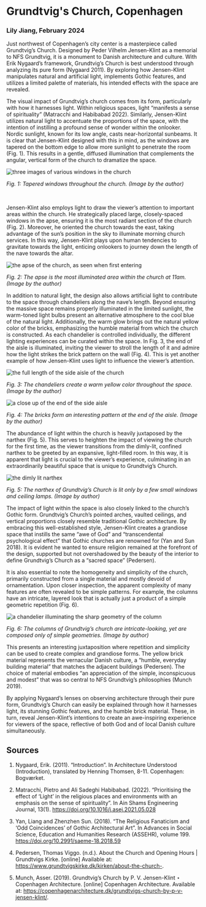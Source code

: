 <!-- MD version for easier editing and simpler website -->

# Grundtvig's Church, Copenhagen

### Lily Jiang, February 2024

Just northwest of Copenhagen’s city center is a masterpiece called Grundtvig’s
Church. Designed by Peder Vilhelm Jensen-Klint as a memorial to NFS Grundtvig,
it is a monument to Danish architecture and culture. With Erik Nygaard’s
framework, Grundtvig’s Church is best understood through analyzing its pure form
(Nygaard 2011). By exploring how Jensen-Klint manipulates natural and artificial
light, implements Gothic features, and utilizes a limited palette of materials,
his intended effects with the space are revealed.

The visual impact of Grundtvig’s church comes from its form, particularly with
how it harnesses light. Within religious spaces, light “manifests a sense of
spirituality” (Matracchi and Habibabad 2022). Similarly, Jensen-Klint utilizes
natural light to accentuate the proportions of the space, with the intention of
instilling a profound sense of wonder within the onlooker. Nordic sunlight,
known for its low angle, casts near-horizontal sunbeams. It is clear that
Jensen-Klint designed with this in mind, as the windows are tapered on the
bottom edge to allow more sunlight to penetrate the room (Fig. 1). This results
in a gentle, diffused illumination that complements the angular, vertical form
of the church to dramatize the space.

![three images of various windows in the church](images/fig1.jpg)

_Fig. 1: Tapered windows throughout the church. (Image by the author)_

<br />

Jensen-Klint also employs light to draw the viewer’s attention to important
areas within the church. He strategically placed large, closely-spaced windows
in the apse, ensuring it is the most radiant section of the church (Fig. 2).
Moreover, he oriented the church towards the east, taking advantage of the sun’s
position in the sky to illuminate morning church services. In this way,
Jensen-Klint plays upon human tendencies to gravitate towards the light,
enticing onlookers to journey down the length of the nave towards the altar.

![the apse of the church, as seen when first entering](images/fig2.jpg)

_Fig. 2: The apse is the most illuminated area within the church at 11am. (Image
by the author)_

In addition to natural light, the design also allows artificial light to
contribute to the space through chandeliers along the nave’s length. Beyond
ensuring the massive space remains properly illuminated in the limited sunlight,
the warm-toned light bulbs present an alternative atmosphere to the cool blue of
the natural light. Additionally, the warm glow brings out the natural yellow
color of the bricks, emphasizing the humble material from which the church is
constructed. As each chandelier is controlled individually, the different
lighting experiences can be curated within the space. In Fig. 3, the end of the
aisle is illuminated, inviting the viewer to stroll the length of it and admire
how the light strikes the brick pattern on the wall (Fig. 4). This is yet
another example of how Jensen-Klint uses light to influence the viewer’s
attention.

![the full length of the side aisle of the church](images/fig3.jpg)

_Fig. 3: The chandeliers create a warm yellow color throughout the space. (Image
by the author)_

![a close up of the end of the side aisle](images/fig4.jpg)

_Fig. 4: The bricks form an interesting pattern at the end of the aisle. (Image
by the author)_

The abundance of light within the church is heavily juxtaposed by the narthex
(Fig. 5). This serves to heighten the impact of viewing the church for the first
time, as the viewer transitions from the dimly-lit, confined narthex to be
greeted by an expansive, light-filled room. In this way, it is apparent that
light is crucial to the viewer’s experience, culminating in an extraordinarily
beautiful space that is unique to Grundtvig’s Church.

![the dimly lit narthex](images/fig5.jpg)

_Fig. 5: The narthex of Grundtvig’s Church is lit only by a few small windows
and ceiling lamps. (Image by author)_

The impact of light within the space is also closely linked to the church’s
Gothic form. Grundtvig’s Church’s pointed arches, vaulted ceilings, and vertical
proportions closely resemble traditional Gothic architecture. By embracing this
well-established style, Jensen-Klint creates a grandiose space that instills the
same “awe of God” and “transcendental psychological effect” that Gothic churches
are renowned for (Yan and Sun 2018). It is evident he wanted to ensure religion
remained at the forefront of the design, supported but not overshadowed by the
beauty of the interior to define Grundtvig’s Church as a “sacred space”
(Pedersen).

It is also essential to note the homogeneity and simplicity of the church,
primarily constructed from a single material and mostly devoid of ornamentation.
Upon closer inspection, the apparent complexity of many features are often
revealed to be simple patterns. For example, the columns have an intricate,
layered look that is actually just a product of a simple geometric repetition
(Fig. 6).

![a chandelier illuminating the sharp geometry of the column](images/fig6.jpg)

_Fig. 6: The columns of Grundtvig’s church are intricate-looking, yet are
composed only of simple geometries. (Image by author)_

This presents an interesting juxtaposition where repetition and simplicity can
be used to create complex and grandiose forms. The yellow brick material
represents the vernacular Danish culture, a “humble, everyday building material”
that matches the adjacent buildings (Pedersen). The choice of material embodies
“an appreciation of the simple, inconspicuous and modest” that was so central to
NFS Grundtvig’s philosophies (Munch 2019).

By applying Nygaard’s lenses on observing architecture through their pure form,
Grundtvig’s Church can easily be explained through how it harnesses light, its
stunning Gothic features, and the humble brick material. These, in turn, reveal
Jensen-Klint’s intentions to create an awe-inspiring experience for viewers of
the space, reflective of both God and of local Danish culture simultaneously.

## Sources

1. Nygaard, Erik. (2011). “Introduction”. In Architecture Understood
   (Introduction), translated by Henning Thomsen, 8-11. Copenhagen: Bogværket.

2. Matracchi, Pietro and Ali Sadeghi Habibabad. (2022). “Prioritising the effect
   of ‘Light’ in the religious places and environments with an emphasis on the
   sense of spirituality”. In Ain Shams Engineering Journal, 13(1).
   https://doi.org/10.1016/j.asej.2021.05.028

3. Yan, Liang and Zhenzhen Sun. (2018). “The Religious Fanaticism and ‘Odd
   Coincidences’ of Gothic Architectural Art”. In Advances in Social Science,
   Education and Humanities Research (ASSEHR), volume 199.
   https://doi.org/10.2991/saeme-18.2018.59

4. Pedersen, Thomas Viggo. (n.d.). About the Church and Opening Hours |
   Grundtvigs Kirke. [online] Available at:
   https://www.grundtvigskirke.dk/kirken/about-the-church-.

5. Munch, Asser. (2019). Grundtvig’s Church by P. V. Jensen-Klint ⋆ Copenhagen
   Architecture. [online] Copenhagen Architecture. Available at:
   https://copenhagenarchitecture.dk/grundtvigs-church-by-p-v-jensen-klint/.
